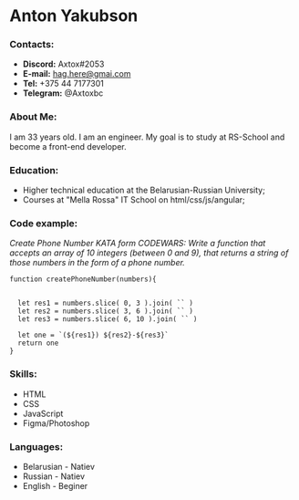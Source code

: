# Anton Yakubson



### **Contacts:**

* **Discord:** Axtox#2053
* **E-mail:** hag.here@gmai.com
* **Tel:** +375 44 7177301
* **Telegram:** @Axtoxbc

### **About Me:**
I am 33 years old. I am an engineer. My goal is to study at RS-School and become a front-end developer.

### **Education:**
+ Higher technical education at the Belarusian-Russian University;
+ Courses at "Mella Rossa" IT School on html/css/js/angular;

### **Code example:**
*Create Phone Number KATA form CODEWARS:*
 _Write a function that accepts an array of 10 integers (between 0 and 9), that returns a string of those numbers in the form of a phone number._
```
function createPhoneNumber(numbers){


  let res1 = numbers.slice( 0, 3 ).join( `` )
  let res2 = numbers.slice( 3, 6 ).join( `` )
  let res3 = numbers.slice( 6, 10 ).join( `` )

  let one = `(${res1}) ${res2}-${res3}`
  return one
}
```
### **Skills:**
- HTML
- CSS
- JavaScript
- Figma/Photoshop


### **Languages:**
- Belarusian - Natiev
- Russian - Natiev
- English - Beginer
